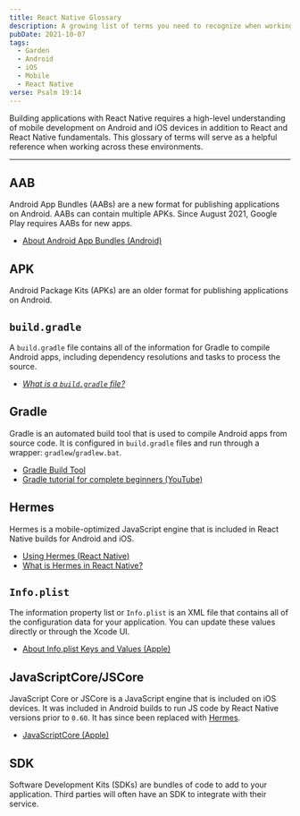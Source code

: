 ```yaml
---
title: React Native Glossary
description: A growing list of terms you need to recognize when working in React Native
pubDate: 2021-10-07
tags:
  - Garden
  - Android
  - iOS
  - Mobile
  - React Native
verse: Psalm 19:14
---
```


Building applications with React Native requires a high-level understanding of mobile development on Android and iOS devices in addition to React and React Native fundamentals. This glossary of terms will serve as a helpful reference when working across these environments.

---

<!--
TERMS TO ADD:
- JDK
- JRE
-->

## AAB

Android App Bundles (AABs) are a new format for publishing applications on Android. AABs can contain multiple APKs. Since August 2021, Google Play requires AABs for new apps.

- [About Android App Bundles (Android)](https://developer.android.com/guide/app-bundle)

## APK

Android Package Kits (APKs) are an older format for publishing applications on Android.

## `build.gradle`

A `build.gradle` file contains all of the information for Gradle to compile Android apps, including dependency resolutions and tasks to process the source.

- [_What is a `build.gradle` file?_](../what-is-a-build-gradle-file)

## Gradle

Gradle is an automated build tool that is used to compile Android apps from source code. It is configured in `build.gradle` files and run through a wrapper: `gradlew`/`gradlew.bat`.

- [Gradle Build Tool](https://gradle.org/)
- [Gradle tutorial for complete beginners (YouTube)](https://www.youtube.com/watch?v=-dtcEMLNmn0)

## Hermes

Hermes is a mobile-optimized JavaScript engine that is included in React Native builds for Android and iOS.

- [Using Hermes (React Native)](https://reactnative.dev/docs/hermes)
- [What is Hermes in React Native?](/articles/what-is-hermes-react-native/)

## `Info.plist`

The information property list or `Info.plist` is an XML file that contains all of the configuration data for your application. You can update these values directly or through the Xcode UI.

- [About Info.plist Keys and Values (Apple)](https://developer.apple.com/library/archive/documentation/General/Reference/InfoPlistKeyReference/Introduction/Introduction.html)

## JavaScriptCore/JSCore

JavaScript Core or JSCore is a JavaScript engine that is included on iOS devices. It was included in Android builds to run JS code by React Native versions prior to `0.60`. It has since been replaced with [Hermes](#hermes).

- [JavaScriptCore (Apple)](https://developer.apple.com/documentation/javascriptcore)

<!--
## JRE

A Java Runtime Environment (JRE) is the code required to run a Java application. It contains all of the libraries and software that Java programs, and starts the Java Virtual Machine (JVM).

- [Java Runtime Environment (IBM)](https://www.ibm.com/cloud/learn/jre)
-->

## SDK

Software Development Kits (SDKs) are bundles of code to add to your application. Third parties will often have an SDK to integrate with their service.
